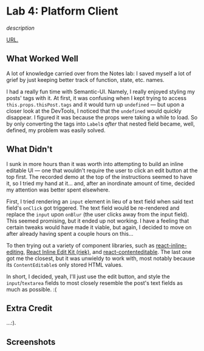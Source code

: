 # Lab 4: Platform Client

*description*

[URL.](https://condescending-beaver-755764.netlify.app/)

## What Worked Well

A lot of knowledge carried over from the Notes lab: I saved myself a lot of grief by just keeping better track of function, state, etc. names.

I had a really fun time with Semantic-UI. Namely, I really enjoyed styling my posts' tags with it. At first, it was confusing when I kept trying to access `this.props.thisPost.tags` and it would turn up `undefined` — but upon a closer look at the DevTools, I noticed that the `undefined` would quickly disappear. I figured it was because the props were taking a while to load. So by only converting the tags into `Label`s *after* that nested field became, well, defined, my problem was easily solved.

## What Didn't

I sunk in more hours than it was worth into attempting to build an inline editable UI — one that wouldn't require the user to click an edit button at the top first. The recorded demo at the top of the instructions seemed to have it, so I tried my hand at it... and, after an inordinate amount of time, decided my attention was better spent elsewhere.

First, I tried rendering an `input` element in lieu of a text field when said text field's `onClick` got triggered. The text field would be re-rendered and replace the `input` upon `onBlur` (the user clicks away from the input field). This seemed promising, but it ended up not working. I have a feeling that certain tweaks would have made it viable, but again, I decided to move on after already having spent a couple hours on this...

To then trying out a variety of component libraries, such as [react-inline-editing](https://www.npmjs.com/package/react-inline-editing), [React Inline Edit Kit (riek)](https://github.com/kaivi/riek), and [react-contenteditable](https://github.com/lovasoa/react-contenteditable). The last one got me the closest, but it was unwieldy to work with, most notably because its `ContentEditable`s only stored HTML values.

In short, I decided, yeah, I'll just use the edit button, and style the `input`/`textarea` fields to most closely resemble the post's text fields as much as possible. :(

## Extra Credit

...:).

## Screenshots
